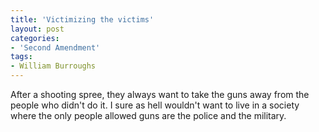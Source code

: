 ```yaml
---
title: 'Victimizing the victims'
layout: post
categories:
- 'Second Amendment'
tags:
- William Burroughs
---
```


After a shooting spree, they always want to take the guns away from the people who didn't do it. I sure as hell wouldn't want to live in a society where the only people allowed guns are the police and the military.